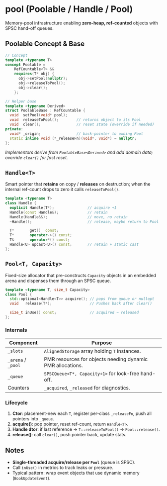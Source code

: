 # pool (Poolable / Handle / Pool)

Memory-pool infrastructure enabling **zero-heap, ref-counted** objects with SPSC
hand-off queues.

## Poolable Concept & Base

````cpp
// Concept
template <typename T>
concept Poolable =
    RefCountable<T> &&
    requires(T* obj) {
      obj->setPool(nullptr);
      obj->releaseToPool();
      obj->clear();
    };

// Helper base
template <typename Derived>
struct PoolableBase : RefCountable {
  void  setPool(void* pool);
  void  releaseToPool();        // returns object to its Pool
  void  clear();                // reset state (override if needed)
private:
  void* _origin;                // back-pointer to owning Pool
  static inline void (*_releaseFn)(void*, void*) = nullptr;
};
````

*Implementors derive from `PoolableBase<Derived>` and add domain data; override
`clear()` for fast reset.*

## `Handle<T>`

Smart pointer that **retains** on copy / **releases** on destruction; when the
internal ref-count drops to zero it calls `releaseToPool()`.

```cpp
template <typename T>
class Handle {
  explicit Handle(T*);               // acquire +1
  Handle(const Handle&);             // retain
  Handle(Handle&&);                  // move, no retain
  ~Handle();                         // release, maybe return to Pool

  T*       get()  const;
  T*       operator->() const;
  T&       operator*() const;
  Handle<U> upcast<U>() const;       // retain + static cast
};
```

## `Pool<T, Capacity>`

Fixed-size allocator that pre-constructs `Capacity` objects in an embedded
arena and dispenses them through an SPSC queue.

```cpp
template <typename T, size_t Capacity>
class Pool {
  std::optional<Handle<T>> acquire(); // pops from queue or nullopt
  void   release(T*);                 // Pushes back after clear()

  size_t inUse() const;               // acquired − released
};
```

### Internals

| Component          | Purpose                                                    |
| ------------------ | ---------------------------------------------------------- |
| `_slots`           | `AlignedStorage` array holding `T` instances.              |
| `_arena` / `_pool` | PMR resources for objects needing dynamic PMR allocations. |
| `_queue`           | `SPSCQueue<T*, Capacity+1>` for lock-free hand-off.        |
| Counters           | `_acquired`, `_released` for diagnostics.                  |

### Lifecycle

1. **Ctor**: placement-new each `T`, register per-class `_releaseFn`, push all
   pointers into `_queue`.
2. **acquire()**: pop pointer, reset ref-count, return `Handle<T>`.
3. **Handle dtor**: if last reference → `T::releaseToPool()` → `Pool::release()`.
4. **release()**: call `clear()`, push pointer back, update stats.

## Notes

* **Single-threaded acquire/release per `Pool`** (queue is SPSC).
* Call `inUse()` in metrics to track leaks or pressure.
* Typical pattern: wrap event objects that use dynamic memory (`BookUpdateEvent`).

